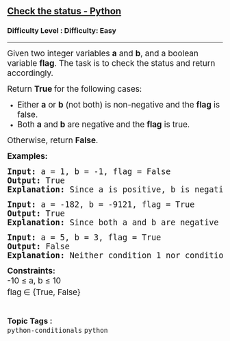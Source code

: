 <h2><a href="https://www.geeksforgeeks.org/problems/check-the-status/1?page=1&difficulty=Easy&status=unsolved,attempted&sortBy=submissions">Check the status - Python</a></h2><h3>Difficulty Level : Difficulty: Easy</h3><hr><div class="problems_problem_content__Xm_eO"><p><span style="font-size: 14pt;">Given two integer variables <strong>a</strong> and <strong>b</strong>, and a boolean variable&nbsp;<strong>flag</strong>. The task is to check the status and return accordingly.</span></p>
<p><span style="font-size: 14pt;">Return&nbsp;<strong>True&nbsp;</strong>for the following cases:</span></p>
<ul>
<li><span style="font-size: 14pt;">Either&nbsp;<strong>a</strong>&nbsp;or&nbsp;<strong>b</strong> (not both) is non-negative and the <strong>flag</strong>&nbsp;is false.<br></span></li>
<li><span style="font-size: 14pt;">Both&nbsp;<strong>a</strong>&nbsp;and&nbsp;<strong>b</strong> are negative and the&nbsp;<strong>flag</strong>&nbsp;is true.</span></li>
</ul>
<p><span style="font-size: 14pt;">Otherwise, return <strong>False</strong>.</span></p>
<p><span style="font-size: 14pt;"><strong>Examples:</strong><strong>&nbsp;</strong></span></p>
<pre><span style="font-size: 14pt;"><strong>Input: </strong>a = 1, b = -1, flag = False
<strong>Output: </strong>True
<strong>Explanation: </strong>Since a is positive, b is negative, and flag is False, condition 1 holds true, so the function returns True.</span></pre>
<pre><span style="font-size: 14pt;"><strong>Input: </strong>a = -182, b = -9121, flag = True
<strong>Output: </strong>True
<strong>Explanation: </strong>Since both a and b are negative and flag is True, condition 2 holds true, so the function returns True.</span></pre>
<pre><span style="font-size: 14pt;"><strong>Input: </strong>a = 5, b = 3, flag = True
<strong>Output: </strong>False
<strong>Explanation: </strong>Neither condition 1 nor condition 2 holds, so the function returns False.</span></pre>
<p><span style="font-size: 14pt;"><strong>Constraints:</strong><br>-10 ≤ a, b ≤ 10<br>flag<sup>&nbsp;</sup>∈ {True, False}&nbsp;</span></p></div><br><p><span style=font-size:18px><strong>Topic Tags : </strong><br><code>python-conditionals</code>&nbsp;<code>python</code>&nbsp;